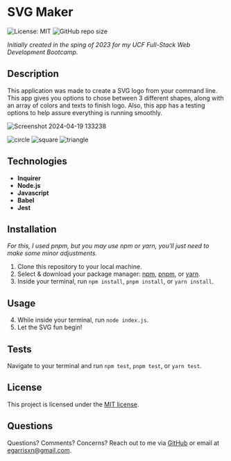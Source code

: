 # SVG Maker

![License: MIT](https://img.shields.io/badge/License-MIT-yellow.svg) ![GitHub repo size](https://img.shields.io/github/repo-size/egarrisxn/svg-maker)

_Initially created in the sping of 2023 for my UCF Full-Stack Web Development Bootcamp._

## Description

This application was made to create a SVG logo from your command line. This app gives you options to chose between 3 different shapes, along with an array of colors and texts to finish logo. Also, this app has a testing options to help assure everything is running smoothly.

![Screenshot 2024-04-19 133238](https://github.com/EGARRISXN/svg-maker/assets/126130230/e5e7fa9d-8844-4f7e-a7a2-013a780fa8e8)

![circle](https://github.com/EGARRISXN/svg-maker/assets/126130230/4a4459db-1705-4237-805a-792b91bf70a4)
![square](https://github.com/EGARRISXN/svg-maker/assets/126130230/653ee6e6-921d-4045-a358-2d6b7f32e708)
![triangle](https://github.com/EGARRISXN/svg-maker/assets/126130230/2c6981eb-f579-46b4-b02e-fdc1f3c6e100)

## Technologies

- **Inquirer**
- **Node.js**
- **Javascript**
- **Babel**
- **Jest**

## Installation

_For this, I used pnpm, but you may use npm or yarn, you'll just need to make some minor adjustments._

1. Clone this repository to your local machine.
2. Select & download your package manager: [npm](https://www.npmjs.com/), [pnpm](https://pnpm.io/), or [yarn](https://yarnpkg.com/).
3. Inside your terminal, run `npm install`, `pnpm install`, or `yarn install`.

## Usage

4. While inside your terminal, run `node index.js`.
5. Let the SVG fun begin!

## Tests

Navigate to your terminal and run `npm test`, `pnpm test`, or `yarn test`.

## License

This project is licensed under the [MIT license](https://opensource.org/licenses/MIT).

## Questions

Questions? Comments? Concerns? Reach out to me via [GitHub](https://github.com/EGARRISXN) or email at egarrisxn@gmail.com.

